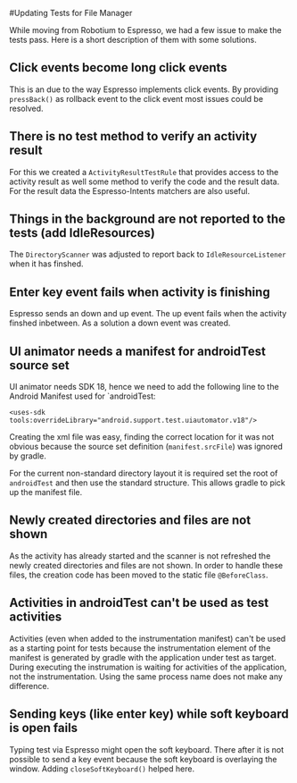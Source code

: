 #Updating Tests for File Manager

While moving from Robotium to Espresso, we had a few issue to make the tests pass. Here is a short description of them 
with some solutions. 

## Click events become long click events
This is an due to the way Espresso implements click events. 
By providing `pressBack()` as rollback event to the click event most issues could be resolved.

## There is no test method to verify an activity result
For this we created a `ActivityResultTestRule` that provides access to the activity result as well some method to verify the code
and the result data. For the result data the Espresso-Intents matchers are also useful.

## Things in the background are not reported to the tests (add IdleResources)
The `DirectoryScanner` was adjusted to report back to `IdleResourceListener` when it has finshed.

## Enter key event fails when activity is finishing
Espresso sends an down and up event. The up event fails when the activity finshed inbetween.
As a solution a down event was created.

## UI animator needs a manifest for androidTest source set
UI animator needs SDK 18, hence we need to add the following line to the Android Manifest used for `androidTest:
```
<uses-sdk tools:overrideLibrary="android.support.test.uiautomator.v18"/>
```
Creating the xml file was easy, finding the correct location for it was not obvious 
because the source set definition (`manifest.srcFile`) was ignored by gradle.

For the current non-standard directory layout it is required set the root of `androidTest` and then use the standard structure.
This allows gradle to pick up the manifest file.

## Newly created directories and files are not shown
As the activity has already started and the scanner is not refreshed the newly created directories and files are not shown. 
In order to handle these files, the creation code has been moved to the static file `@BeforeClass`.

## Activities in androidTest can't be used as test activities
Activities (even when added to the instrumentation manifest) can't be used as a starting point for tests 
because the instrumentation element of the manifest is generated by gradle with the application under test as target. 
During executing the instrumation is waiting for activities of the application, not the instrumentation. 
Using the same process name does not make any difference.

## Sending keys (like enter key) while soft keyboard is open fails
Typing test via Espresso might open the soft keyboard. There after it is not possible to send a key event 
because the soft keyboard is overlaying the window. Adding `closeSoftKeyboard()` helped here.

